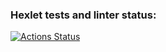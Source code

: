 ### Hexlet tests and linter status:
[![Actions Status](https://github.com/hartdegen/frontend-project-lvl4/workflows/hexlet-check/badge.svg)](https://github.com/hartdegen/frontend-project-lvl4/actions)